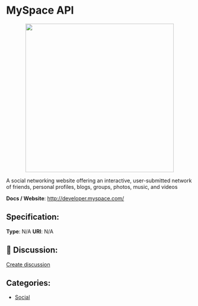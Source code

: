 # MySpace API
<p align="center">
    <img width="400" src="https://raw.githubusercontent.com/apis-list/apis-list/apis/myspace-api/logo_256x256.png" />
</p>

A social networking website offering an interactive, user-submitted network of friends, personal profiles, blogs, groups, photos, music, and videos

**Docs / Website**: http://developer.myspace.com/

## Specification:
**Type**:  N/A 
**URI**:  N/A 

## 💬 Discussion:
[Create discussion](link)

## Categories:
- [Social](https://github.com/apis-list/apis-list#social)





